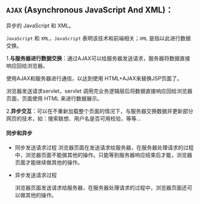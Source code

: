 ## `AJAX` (Asynchronous JavaScript And XML)：

异步的 JavaScript 和 XML。

 `JavaScript` 和 `XML`，`JavaScript` 表明该技术和前端相关；`XML` 是指以此进行数据交换。

1.**与服务器进行数据交换**：通过AJAX可以给服务器发送请求，服务器将数据直接响应回给浏览器。

使用AJAX和服务器进行通信，以达到使用 HTML+AJAX来替换JSP页面了。

浏览器发送请求servlet，servlet 调用完业务逻辑层后将数据直接响应回给浏览器页面，页面使用 HTML 来进行数据展示。

2.**异步交互**：可以在不重新加载整个页面的情况下，与服务器交换数据并更新部分网页的技术，如：搜索联想、用户名是否可用校验，等等…

####  同步和异步

* 同步发送请求过程
浏览器页面在发送请求给服务器，在服务器处理请求的过程中，浏览器页面不能做其他的操作。只能等到服务器响应结束后才能，浏览器页面才能继续做其他的操作。

* 异步发送请求过程

  浏览器页面发送请求给服务器，在服务器处理请求的过程中，浏览器页面还可以做其他的操作。

